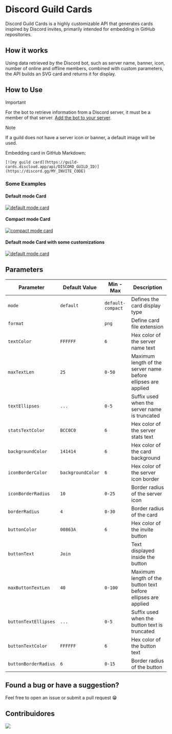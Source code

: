 # Discord Guild Cards

Discord Guild Cards is a highly customizable API that generates cards inspired by Discord invites, primarily intended for embedding in GitHub repositories.

## How it works

Using data retrieved by the Discord bot, such as server name, banner, icon, number of online and offline members, combined with custom parameters, the API builds an SVG card and returns it for display.

## How to Use

> [!IMPORTANT]
> For the bot to retrieve information from a Discord server, it must be a member of that server. [Add the bot to your server](https://discord.com/oauth2/authorize?client_id=1395943682498101318&permissions=0&integration_type=0&scope=bot).

> [!NOTE]
> If a guild does not have a server icon or banner, a default image will be used.

Embedding card in GitHub Markdown:

```
[![my guild card](https://guild-cards.discloud.app/api/DISCORD_GUILD_ID)](https://discord.gg/MY_INVITE_CODE)
```

### Some Examples

#### Default mode Card

[![default mode card](https://guild-cards.discloud.app/api/743482187365613641)](https://discord.gg/4hsS5V3Bgc)

#### Compact mode Card

[![compact mode card](https://guild-cards.discloud.app/api/743482187365613641?mode=compact)](https://discord.gg/4hsS5V3Bgc)

#### Default mode Card with some customizations

[![default mode card](https://guild-cards.discloud.app/api/743482187365613641?backgroundColor=DDDDDD&textColor=000000&statsTextColor=101010&borderRadius=0&buttonBorderRadius=0&buttonColor=000000)](https://discord.gg/4hsS5V3Bgc)

## Parameters

| Parameter            | Default Value     | Min - Max            | Description                                                   |
| -------------------- | ----------------- | -------------------- | ------------------------------------------------------------- |
| `mode`               | `default`         | `default-compact`    | Defines the card display type                                 |
| `format`             |                   | `png`                | Define card file extension                                    |
| `textColor`          | `FFFFFF`          | `6`                  | Hex color of the server name text                             |
| `maxTextLen`         | `25`              | `0-50`               | Maximum length of the server name before ellipses are applied |
| `textEllipses`       | `...`             | `0-5`                | Suffix used when the server name is truncated                 |
| `statsTextColor`     | `BCC0C0`          | `6`                  | Hex color of the server stats text                            |
| `backgroundColor`    | `141414`          | `6`                  | Hex color of the card background                              |
| `iconBorderColor`    | `backgroundColor` | `6`                  | Hex color of the server icon border                           |
| `iconBorderRadius`   | `10`              | `0-25`               | Border radius of the server icon                              |
| `borderRadius`       | `4`               | `0-30`               | Border radius of the card                                     |
| `buttonColor`        | `00863A`          | `6`                  | Hex color of the invite button                                |
| `buttonText`         | `Join`            |                      | Text displayed inside the button                              |
| `maxButtonTextLen`   | `40`              | `0-100`              | Maximum length of the button text before ellipses are applied |
| `buttonTextEllipses` | `...`             | `0-5`                | Suffix used when the button text is truncated                 |
| `buttonTextColor`    | `FFFFFF`          | `6`                  | Hex color of the button text                                  |
| `buttonBorderRadius` | `6`               | `0-15`               | Border radius of the button                                   |

## Found a bug or have a suggestion?

Feel free to open an issue or submit a pull request 😁

## Contribuidores

<a href="https://github.com/bielgomes/discord-guild-cards/graphs/contributors">
  <img src="https://contrib.rocks/image?repo=bielgomes/discord-guild-cards" />
</a>
